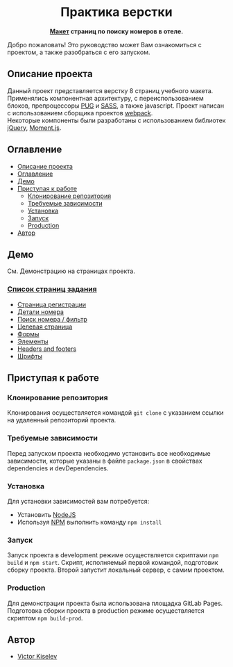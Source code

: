 <div align="center"> 
  
  <h1>Практика верстки</h1>
   
  <strong>[Макет](https://www.figma.com/file/MumYcKVk9RkKZEG6dR5E3A/) страниц по поиску номеров в отеле.</strong>
</div>

Добро пожаловать! Это руководство может Вам ознакомиться с проектом, а также разобраться с его запуском.

## Описание проекта

Данный проект представляется верстку 8 страниц учебного макета. Применялись компонентная архитектуру, с переиспользованием блоков, препроцессоры [PUG](https://pugjs.org) и [SASS](https://sass-lang.com), а также javascript. Проект написан с использованием сборщика проектов [webpack](https://webpack.js.org). <br/>
Некоторые компоненты были разработаны с использованием библиотек [jQuery](https://jquery.com), [Moment.js](https://momentjs.com).

## Оглавление

- [Описание проекта](#описание-проекта)
- [Оглавление](#оглавление)
- [Демо](#демо)
- [Приступая к работе](#приступая-к-работе)
  - [Клонирование репозитория](#клонирование-репозитория)
  - [Требуемые зависимости](#требуемые-зависимости)
  - [Установка](#установка)
  - [Запуск](#запуск)
  - [Production](#production)
- [Автор](#автор)

## Демо
См. Демонстрацию на страницах проекта.
### [Список страниц задания](https://redkotik.gitlab.io/fsd-static-pages/)
- [Страница регистрации](https://redkotik.gitlab.io/fsd-static-pages/#register)
- [Детали номера](https://redkotik.gitlab.io/fsd-static-pages/#details)
- [Поиск номера / фильтр](https://redkotik.gitlab.io/fsd-static-pages/#filter)
- [Целевая страница](https://redkotik.gitlab.io/fsd-static-pages/#findroom)
- [Формы](https://redkotik.gitlab.io/fsd-static-pages/#cards)
- [Элементы](https://redkotik.gitlab.io/fsd-static-pages/#elements)
- [Headers and footers](https://redkotik.gitlab.io/fsd-static-pages/#haf)
- [Шрифты](https://redkotik.gitlab.io/fsd-static-pages/#cat)

## Приступая к работе
  
  ### Клонирование репозитория
  Клонирования осуществляется командой `git clone` c указанием ссылки на удаленный репозиторий проекта.  
  ### Требуемые зависимости
  Перед запуском проекта необходимо установить все необходимые зависимости, которые указаны в файле `package.json`
  в свойствах dependencies и devDependencies.  
  ### Установка
  Для установки зависимостей вам потребуется: <br/>
  - Установить [NodeJS](https://nodejs.org/en/)
  - Используя [NPM](https://www.npmjs.com/) выполнить команду `npm install`
  ### Запуск
  Запуск проекта в development режиме осуществляется скриптами `npm build` и `npm start`.
  Скрипт, исполняемый первой командой, подготовик сборку проекта. Второй запустит локальный сервер, с самим проектом.
  ### Production
  Для демонстрации проекта была использована площадка GitLab Pages. 
  Подготовка сборки проекта в production режиме осуществляется скриптом `npm build-prod`.
  
## Автор
- [Victor Kiselev](https://github.com/redKOTik)



